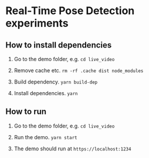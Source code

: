 # Real-Time Pose Detection experiments

## How to install dependencies

1. Go to the demo folder, e.g. `cd live_video`

2. Remove cache etc. `rm -rf .cache dist node_modules`

3. Build dependency. `yarn build-dep`

4. Install dependencies. `yarn`

## How to run

1. Go to the demo folder, e.g. `cd live_video`

2. Run the demo. `yarn start`

3. The demo should run at `https://localhost:1234`
